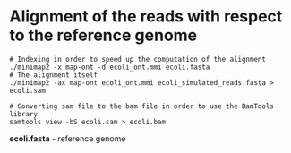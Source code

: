 # Alignment of the reads with respect to the reference genome
```
# Indexing in order to speed up the computation of the alignment
./minimap2 -x map-ont -d ecoli_ont.mmi ecoli.fasta
# The alignment itself
./minimap2 -ax map-ont ecoli_ont.mmi ecoli_simulated_reads.fasta > ecoli.sam

# Converting sam file to the bam file in order to use the BamTools library
samtools view -bS ecoli.sam > ecoli.bam
```
**ecoli.fasta** - reference genome
